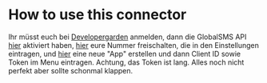 # How to use this connector

Ihr müsst euch bei [Developergarden](www.developergarden.com) anmelden, dann die 
GlobalSMS API [hier](https://www.developergarden.com/de/mein-konto/api-verwaltung/)
aktiviert haben, [hier](https://www.developergarden.com/de/mein-konto/api-verwaltung/rufnummernverwaltung/?op[action]=configApi) eure Nummer freischalten, die in den Einstellungen eintragen, und [hier](https://www.developergarden.com/de/mein-konto/applikationsverwaltung/) eine neue "App" erstellen und dann Client ID sowie Token im Menu  eintragen. Achtung, das Token ist lang. Alles noch nicht perfekt aber 
sollte schonmal klappen.
